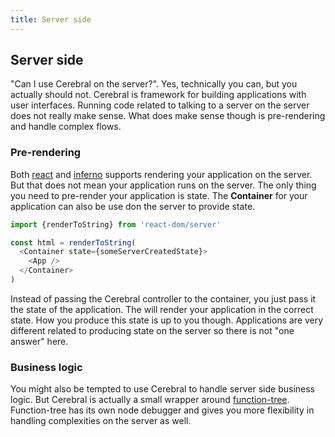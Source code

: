 ```yaml
---
title: Server side
---
```


## Server side

"Can I use Cerebral on the server?". Yes, technically you can, but you actually should not. Cerebral is framework for building applications with user interfaces. Running code related to talking to a server on the server does not really make sense. What does make sense though is pre-rendering and handle complex flows.

### Pre-rendering
Both [react]() and [inferno]() supports rendering your application on the server. But that does not mean your application runs on the server. The only thing you need to pre-render your application is state. The **Container** for your application can also be use don the server to provide state.

```js
import {renderToString} from 'react-dom/server'

const html = renderToString(
  <Container state={someServerCreatedState}>
    <App />
  </Container>
)
```

Instead of passing the Cerebral controller to the container, you just pass it the state of the application. The will render your application in the correct state. How you produce this state is up to you though. Applications are very different related to producing state on the server so there is not "one answer" here.

### Business logic
You might also be tempted to use Cerebral to handle server side business logic. But Cerebral is actually a small wrapper around [function-tree](https://github.com/cerebral/function-tree). Function-tree has its own node debugger and gives you more flexibility in handling complexities on the server as well.

